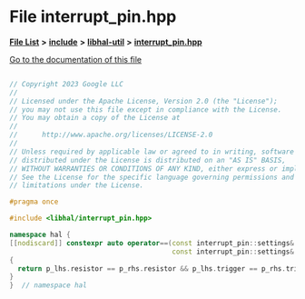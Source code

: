 

# File interrupt\_pin.hpp

[**File List**](files.md) **>** [**include**](dir_cba0faac6e93618a6e2539705915bd70.md) **>** [**libhal-util**](dir_5e94bd3e75b6b11eff60149e0bc5664b.md) **>** [**interrupt\_pin.hpp**](libhal-util_2interrupt__pin_8hpp.md)

[Go to the documentation of this file](libhal-util_2interrupt__pin_8hpp.md)

```C++

// Copyright 2023 Google LLC
//
// Licensed under the Apache License, Version 2.0 (the "License");
// you may not use this file except in compliance with the License.
// You may obtain a copy of the License at
//
//      http://www.apache.org/licenses/LICENSE-2.0
//
// Unless required by applicable law or agreed to in writing, software
// distributed under the License is distributed on an "AS IS" BASIS,
// WITHOUT WARRANTIES OR CONDITIONS OF ANY KIND, either express or implied.
// See the License for the specific language governing permissions and
// limitations under the License.

#pragma once

#include <libhal/interrupt_pin.hpp>

namespace hal {
[[nodiscard]] constexpr auto operator==(const interrupt_pin::settings& p_lhs,
                                        const interrupt_pin::settings& p_rhs)
{
  return p_lhs.resistor == p_rhs.resistor && p_lhs.trigger == p_rhs.trigger;
}
}  // namespace hal

```

